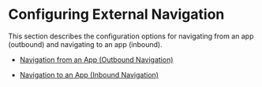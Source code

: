 <!-- loio1d4a0f94bfee48d1b50ca8084a76beec -->

# Configuring External Navigation

This section describes the configuration options for navigating from an app \(outbound\) and navigating to an app \(inbound\).

-   [Navigation from an App \(Outbound Navigation\)](navigation-from-an-app-outbound-navigation-d782acf.md)

-   [Navigation to an App \(Inbound Navigation\)](navigation-to-an-app-inbound-navigation-c337d8b.md)


